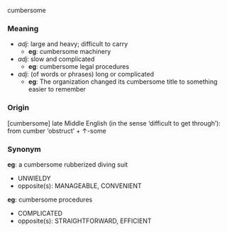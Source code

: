 cumbersome
### Meaning
+ _adj_: large and heavy; difficult to carry
	+ __eg__: cumbersome machinery
+ _adj_: slow and complicated
	+ __eg__: cumbersome legal procedures
+ _adj_: (of words or phrases) long or complicated
	+ __eg__: The organization changed its cumbersome title to something easier to remember

### Origin

[cumbersome] late Middle English (in the sense ‘difficult to get through’): from cumber ‘obstruct’ + ↑-some

### Synonym

__eg__: a cumbersome rubberized diving suit

+ UNWIELDY
+ opposite(s): MANAGEABLE, CONVENIENT

__eg__: cumbersome procedures

+ COMPLICATED
+ opposite(s): STRAIGHTFORWARD, EFFICIENT


